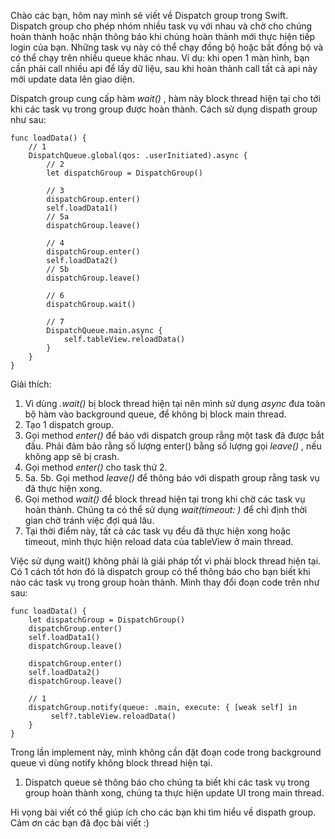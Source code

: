 Chào các bạn, hôm nay mình sẽ viết về Dispatch group trong Swift. Dispatch group cho phép nhóm nhiều task vụ với nhau và chờ cho chúng hoàn thành hoặc nhận thông báo khi chúng hoàn thành mới thực hiện tiếp login của bạn. Những task vụ này có thể chạy đồng bộ hoặc bất đồng bộ và có thể chạy trên nhiều queue khác nhau. Ví dụ: khi open 1 màn hình, bạn cần phải call nhiều api để lấy dữ liệu, sau khi hoàn thành call tất cả api này mới update data lên giao diện. 

Dispatch group cung cấp hàm *wait()* , hàm này block thread hiện tại cho tới khi các task vụ trong group được hoàn thành. Cách sử dụng dispath group như sau:
```
func loadData() {
    // 1
    DispatchQueue.global(qos: .userInitiated).async {
        // 2
        let dispatchGroup = DispatchGroup()
        
        // 3
        dispatchGroup.enter()
        self.loadData1()
        // 5a
        dispatchGroup.leave()

        // 4
        dispatchGroup.enter()
        self.loadData2()
        // 5b
        dispatchGroup.leave()

        // 6
        dispatchGroup.wait()

        // 7
        DispatchQueue.main.async {
            self.tableView.reloadData()
        }
    }
}
```

Giải thích:
1. Vì dùng *.wait()*  bị block thread hiện tại nên mình sử dụng *async* đưa toàn bộ hàm vào background queue, để không bị block main thread.
2. Tạo 1 dispatch group.
3. Gọi method *enter()* để báo với dispatch group rằng một task đã được bắt đầu. Phải đảm bảo rằng số lượng enter() bằng số lượng gọi *leave()* , nếu không app sẽ bị crash.
4. Gọi method *enter()* cho task thứ 2.
5. 5a. 5b. Gọi method *leave()* để thông báo với dispath group rằng task vụ đã thực hiện xong.
6. Gọi method *wait()* để block thread hiện tại trong khi chờ các task vụ hoàn thành. Chúng ta có thể sử dụng *wait(timeout: )* để chỉ định thời gian chờ tránh việc đợi quá lâu.
7. Tại thời điểm này, tất cả các task vụ đều đã thực hiện xong hoặc timeout, mình thực hiện reload data của tableView ở main thread.

Việc sử dụng wait() không phải là giải pháp tốt vì phải block thread hiện tại. Có 1 cách tốt hơn đó là dispatch group có thể thông báo cho bạn biết khi nào các task vụ trong group hoàn thành. Mình thay đổi đoạn code trên như sau:

```
func loadData() {
    let dispatchGroup = DispatchGroup()
    dispatchGroup.enter()
    self.loadData1()
    dispatchGroup.leave()

    dispatchGroup.enter()
    self.loadData2()
    dispatchGroup.leave()

    // 1
    dispatchGroup.notify(queue: .main, execute: { [weak self] in
         self?.tableView.reloadData()
    }
}
```

Trong lần implement này, mình không cần đặt đoạn code trong background queue vì dùng notify không block thread hiện tại.
1. Dispatch queue sẽ thông báo cho chúng ta biết khi các task vụ trong group hoàn thành xong, chúng ta thực hiện update UI trong main thread.

Hi vọng bài viết có thể giúp ích cho các bạn khi tìm hiểu về dispath group. Cảm ơn các bạn đã đọc bài viết :)